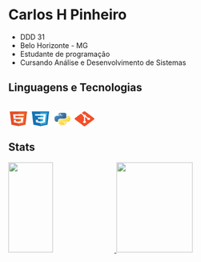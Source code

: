 <h1>Carlos H Pinheiro</h1>
<ul>
  <li> DDD 31
  <li> Belo Horizonte - MG
  <li> Estudante de programação
  <li> Cursando Análise e Desenvolvimento de Sistemas
</ul>

<h2>Linguagens e Tecnologias</h2>
<div style="display: inline_block"><br>
  <img align="center" alt="HTML" height="30" width="40" src="https://raw.githubusercontent.com/devicons/devicon/master/icons/html5/html5-original.svg">
  <img align="center" alt="CSS" height="30" width="40" src="https://raw.githubusercontent.com/devicons/devicon/master/icons/css3/css3-original.svg">
  <img align="center" alt="Python" height="30" width="40" src="https://raw.githubusercontent.com/devicons/devicon/master/icons/python/python-original.svg">
  <img align="center" alt="Git" height="30" width="40" src="https://raw.githubusercontent.com/devicons/devicon/master/icons/git/git-original.svg">
</div>

<h2>Stats</h2>
<div>
<a href="https://github.com/carloshpinheiro">
<img width="42%" height="180em" src="https://github-readme-stats.vercel.app/api?username=CarlosHPinheiro&count_private=true&show_icons=true&theme=dark"/>
<img width="55%" height="180em" src="https://github-readme-stats.vercel.app/api/top-langs/?username=carloshpinheiro&layout=compact&theme=dark&hide_border=true"/>
</div>

